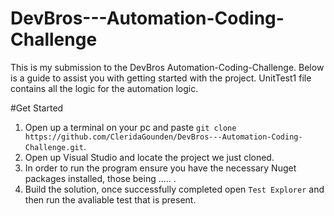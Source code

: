 # DevBros---Automation-Coding-Challenge
This is my submission to the DevBros Automation-Coding-Challenge. Below is a guide to assist you with getting started with the project.
UnitTest1 file contains all the logic for the automation logic.

#Get Started
1) Open up a terminal on your pc and paste `git clone https://github.com/CleridaGounden/DevBros---Automation-Coding-Challenge.git`.
2) Open up Visual Studio and locate the project we just cloned.
3) In order to run the program ensure you have the necessary Nuget packages installed, those being ..... .
4) Build the solution, once successfully completed open `Test Explorer` and then run the avaliable test that is present.


